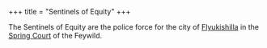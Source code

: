 +++
title = "Sentinels of Equity"
+++

The Sentinels of Equity are the police force for the city of [Flyukishilla](@/locations/flyukishilla.md) in the [Spring Court](@/locations/spring-court.md) of the Feywild.
